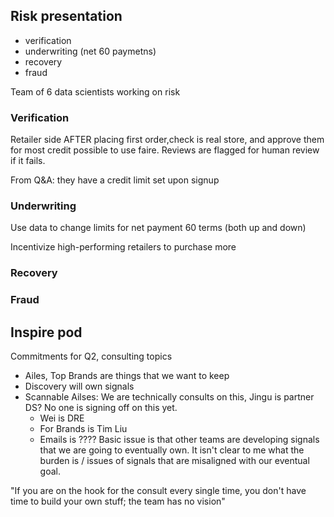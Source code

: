 ## Risk presentation
- verification
- underwriting (net 60 paymetns)
- recovery
- fraud

Team of 6 data scientists working on risk

### Verification
Retailer side
AFTER placing first order,check is real store, and approve them for most credit possible to use faire.
Reviews are flagged for human review if it fails.

From Q&A: they have a credit limit set upon signup

### Underwriting

Use data to change limits for net payment 60 terms (both up and down)

Incentivize high-performing retailers to purchase more

### Recovery




### Fraud

## Inspire pod

Commitments for Q2, consulting topics
- Ailes, Top Brands are things that we want to keep
- Discovery will own signals
- Scannable Ailses: We are technically consults on this, Jingu is partner DS? No one is signing off on this yet.
   - Wei is DRE
   - For Brands is Tim Liu
   - Emails is ????
Basic issue is that other teams are developing signals that we are going to eventually own.
It isn't clear to me what the burden is / issues of signals that are misaligned with our eventual goal.

"If you are on the hook for the consult every single time, you don't have time to build your own stuff; the team has no vision"


